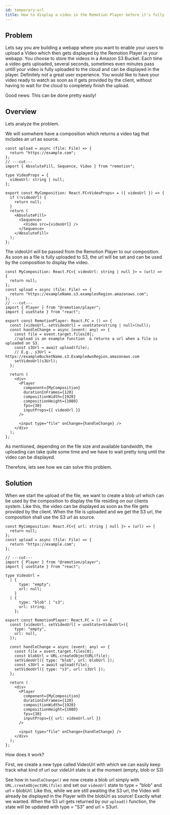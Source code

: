 ```yaml
---
id: temporary-url
title: How to display a video in the Remotion Player before it's fully uploaded to a cloude storage.
---
```


## Problem

Lets say you are building a webapp where you want to enable your users to upload a Video which then gets displayed by the Remotion Player in your webapp. You choose to store the videos in a Amazon S3 Bucket. Each time a video gets uploaded, several seconds, sometimes even minutes pass untill your video is fully uploaded to the cloud and can be displayed in the player. Definitely not a great user experience. You would like to have your video ready to watch as soon as it gets provided by the client, without having to wait for the cloud to completely finish the upload.

Good news: This can be done pretty easily!

## Overview

Lets analyze the problem.

We will somwhere have a composition which returns a video tag that includes an url as source.

```tsx twoslash
const upload = async (file: File) => {
  return "https://example.com";
};
// ---cut---
import { AbsoluteFill, Sequence, Video } from "remotion";

type VideoProps = {
  videoUrl: string | null;
};

export const MyComposition: React.FC<VideoProps> = ({ videoUrl }) => {
  if (!videoUrl) {
    return null;
  }
  return (
    <AbsoluteFill>
      <Sequence>
        <Video src={videoUrl} />
      </Sequence>
    </AbsoluteFill>
  );
};
```

The videoUrl will be passed from the Remotion Player to our composition.
As soon as a file is fully uploaded to S3, the url will be set and can be used by the composition to display the video.

```tsx twoslash
const MyComposition: React.FC<{ videoUrl: string | null }> = (url) => {
  return null;
};
const upload = async (file: File) => {
  return "https://exampleName.s3.examplesRegion.amazonaws.com";
};
// ---cut---
import { Player } from "@remotion/player";
import { useState } from "react";

export const RemotionPlayer: React.FC = () => {
  const [videoUrl, setVideoUrl] = useState<string | null>(null);
  const handleChange = async (event: any) => {
    const file = event.target.files[0];
    //upload is an example function  & returns a url when a file is uploaded on S3.
    const s3Url = await upload(file);
    // E.g., s3Url = https://exampleBucketName.s3.ExampleAwsRegion.amazonaws.com
    setVideoUrl(s3Url);
  };

  return (
    <div>
      <Player
        component={MyComposition}
        durationInFrames={120}
        compositionWidth={1920}
        compositionHeight={1080}
        fps={30}
        inputProps={{ videoUrl }}
      />

      <input type="file" onChange={handleChange} />
    </div>
  );
};
```

As mentioned, depending on the file size and available bandwidth, the uploading can take quite some time and we have to wait pretty long until the video can be displayed.

Therefore, lets see how we can solve this problem.

## Solution

When we start the upload of the file, we want to create a blob url which can be used by the composition to display the file residing on our clients system. Like this, the video can be displayed as soon as the file gets provided by the client. When the file is uploaded and we get the S3 url, the composition shall use the S3 url as source.

```tsx twoslash
const MyComposition: React.FC<{ url: string | null }> = (url) => {
  return null;
};
const upload = async (file: File) => {
  return "https://example.com";
};

// ---cut---
import { Player } from "@remotion/player";
import { useState } from "react";

type VideoUrl =
  | {
      type: "empty";
      url: null;
    }
  | {
      type: "blob" | "s3";
      url: string;
    };

export const RemotionPlayer: React.FC = () => {
  const [videoUrl, setVideoUrl] = useState<VideoUrl>({
    type: "empty",
    url: null,
  });

  const handleChange = async (event: any) => {
    const file = event.target.files[0];
    const blobUrl = URL.createObjectURL(file);
    setVideoUrl({ type: "blob", url: blobUrl });
    const s3Url = await upload(file);
    setVideoUrl({ type: "s3", url: s3Url });
  };

  return (
    <div>
      <Player
        component={MyComposition}
        durationInFrames={120}
        compositionWidth={1920}
        compositionHeight={1080}
        fps={30}
        inputProps={{ url: videoUrl.url }}
      />

      <input type="file" onChange={handleChange} />
    </div>
  );
};
```

How does it work?

First, we create a new type called VideoUrl with which we can easily keep track what kind of url our videUrl state is at the moment (empty, blob or S3)

See how in `handleChange()` we now create a blob url simply with `URL.createObjectURL(file)` and set our `videoUrl` state
to type = "blob" and url = blobUrl. Like this, while we are still awaiting the S3 url, the Video will already be displayed in the Player with the blobUrl as source! Exactly what we wanted.
When the S3 url gets returned by our `upload()` function, the state will be updated with type = "S3" and url = S3url.
